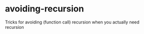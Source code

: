 # avoiding-recursion
Tricks for avoiding (function call) recursion when you actually need recursion
